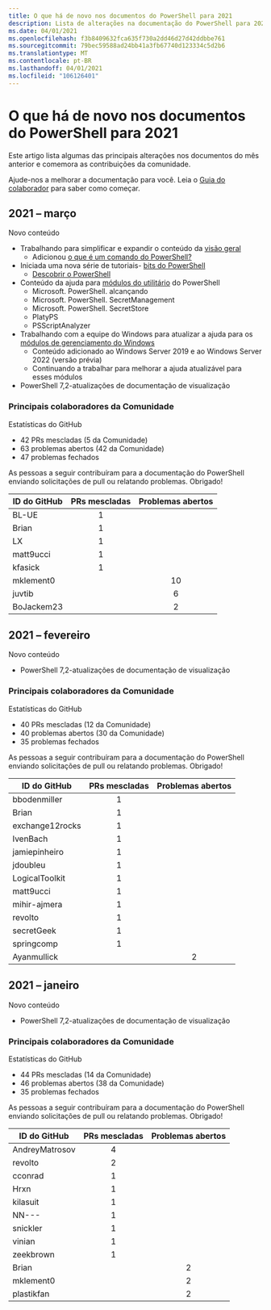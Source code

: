 ```yaml
---
title: O que há de novo nos documentos do PowerShell para 2021
description: Lista de alterações na documentação do PowerShell para 2021
ms.date: 04/01/2021
ms.openlocfilehash: f3b8409632fca635f730a2dd46d27d42ddbbe761
ms.sourcegitcommit: 79bec59588ad24bb41a3fb67740d123334c5d2b6
ms.translationtype: MT
ms.contentlocale: pt-BR
ms.lasthandoff: 04/01/2021
ms.locfileid: "106126401"
---
```

# <a name="whats-new-in-powershell-docs-for-2021"></a>O que há de novo nos documentos do PowerShell para 2021

Este artigo lista algumas das principais alterações nos documentos do mês anterior e comemora as contribuições da comunidade.

Ajude-nos a melhorar a documentação para você. Leia o [Guia do colaborador][contrib] para saber como começar.

## <a name="2021-march"></a>2021 – março

Novo conteúdo

- Trabalhando para simplificar e expandir o conteúdo da [visão geral](/powershell/scripting/overview)
  - Adicionou [o que é um comando do PowerShell?](/powershell/scripting/powershell-commands)
- Iniciada uma nova série de tutoriais- [bits do PowerShell](/powershell/scripting/learn/tutorials/00-introduction)
  - [Descobrir o PowerShell](/powershell/scripting/learn/tutorials/01-discover-powershell)
- Conteúdo da ajuda para [módulos do utilitário](/powershell/utility-modules/overview) do PowerShell
  - Microsoft. PowerShell. alcançando
  - Microsoft. PowerShell. SecretManagement
  - Microsoft. PowerShell. SecretStore
  - PlatyPS
  - PSScriptAnalyzer
- Trabalhando com a equipe do Windows para atualizar a ajuda para os [módulos de gerenciamento do Windows](/powershell/windows/get-started)
  - Conteúdo adicionado ao Windows Server 2019 e ao Windows Server 2022 (versão prévia)
  - Continuando a trabalhar para melhorar a ajuda atualizável para esses módulos
- PowerShell 7,2-atualizações de documentação de visualização

### <a name="top-community-contributors"></a>Principais colaboradores da Comunidade

Estatísticas do GitHub

- 42 PRs mescladas (5 da Comunidade)
- 63 problemas abertos (42 da Comunidade)
- 47 problemas fechados

As pessoas a seguir contribuíram para a documentação do PowerShell enviando solicitações de pull ou relatando problemas. Obrigado!

| ID do GitHub  | PRs mescladas | Problemas abertos |
| ---------- | :--------: | :-----------: |
| BL-UE      |     1      |               |
| Brian   |     1      |               |
| LX         |     1      |               |
| matt9ucci  |     1      |               |
| kfasick    |     1      |               |
| mklement0  |            |      10       |
| juvtib     |            |       6       |
| BoJackem23 |            |       2       |

## <a name="2021-february"></a>2021 – fevereiro

Novo conteúdo
- PowerShell 7,2-atualizações de documentação de visualização

### <a name="top-community-contributors"></a>Principais colaboradores da Comunidade

Estatísticas do GitHub

- 40 PRs mescladas (12 da Comunidade)
- 40 problemas abertos (30 da Comunidade)
- 35 problemas fechados

As pessoas a seguir contribuíram para a documentação do PowerShell enviando solicitações de pull ou relatando problemas. Obrigado!

|    ID do GitHub    | PRs mescladas | Problemas abertos |
| --------------- | :--------: | :-----------: |
| bbodenmiller    |     1      |               |
| Brian        |     1      |               |
| exchange12rocks |     1      |               |
| IvenBach        |     1      |               |
| jamiepinheiro   |     1      |               |
| jdoubleu        |     1      |               |
| LogicalToolkit  |     1      |               |
| matt9ucci       |     1      |               |
| mihir-ajmera    |     1      |               |
| revolto        |     1      |               |
| secretGeek      |     1      |               |
| springcomp      |     1      |               |
| Ayanmullick     |            |       2       |

## <a name="2021-january"></a>2021 – janeiro

Novo conteúdo

- PowerShell 7,2-atualizações de documentação de visualização

### <a name="top-community-contributors"></a>Principais colaboradores da Comunidade

Estatísticas do GitHub

- 44 PRs mescladas (14 da Comunidade)
- 46 problemas abertos (38 da Comunidade)
- 35 problemas fechados

As pessoas a seguir contribuíram para a documentação do PowerShell enviando solicitações de pull ou relatando problemas. Obrigado!

|   ID do GitHub    | PRs mescladas | Problemas abertos |
| -------------- | :--------: | :-----------: |
| AndreyMatrosov |     4      |               |
| revolto       |     2      |               |
| cconrad        |     1      |               |
| Hrxn           |     1      |               |
| kilasuit       |     1      |               |
| NN---          |     1      |               |
| snickler       |     1      |               |
| vinian         |     1      |               |
| zeekbrown      |     1      |               |
| Brian       |            |       2       |
| mklement0      |            |       2       |
| plastikfan     |            |       2       |

<!-- Link references -->
[contrib]: contributing/overview.md
